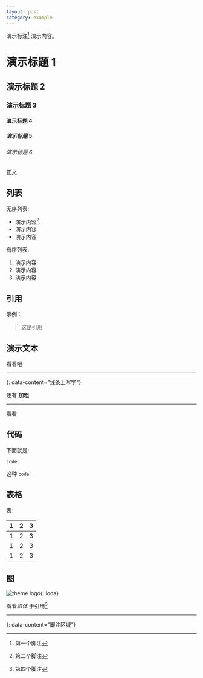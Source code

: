 ```yaml
---
layout: post
category: example
---
```


演示标注[^1] 演示内容。

# 演示标题 1
## 演示标题 2
### 演示标题 3
#### 演示标题 4
##### 演示标题 5
###### 演示标题 6

正文

## 列表

无序列表:

- 演示内容[^2].
- 演示内容
- 演示内容

有序列表:

1. 演示内容
3. 演示内容
4. 演示内容

## 引用

示例：

> 这是引用

## 演示文本

看看吧

---
{: data-content="线条上写字"}

还有 **加粗**

---

看看

## 代码

下面就是:

```
code
```

这种 `code`!

## 表格

表:

| 1    |  2   |    3 |
| ---- | :--: | ---: |
| 1    |  2   |    3 |
| 1    |  2   |    3 |
| 1    |  2   |    3 |

## 图

![theme logo](https://www.totoro.pub/favicon.ico){:.ioda}

看看*斜体* 于引用[^4]

---
{: data-content="脚注区域"}

[^1]: 第一个脚注
[^2]: 第二个脚注
[^3]: 第三个脚注
[^4]: 第四个脚注